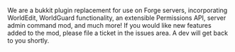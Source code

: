 We are a bukkit plugin replacement for use on Forge servers, incorporating WorldEdit, WorldGuard functionality, an extensible Permissions API, server admin command mod, and much more!
If you would like new features added to the mod, please file a ticket in the issues area. A dev will get back to you shortly.